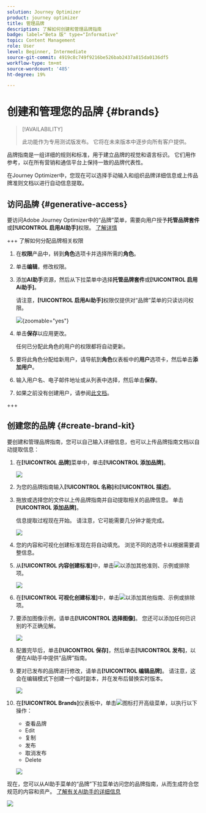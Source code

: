 ```yaml
---
solution: Journey Optimizer
product: journey optimizer
title: 管理品牌
description: 了解如何创建和管理品牌指南
badge: label="Beta 版" type="Informative"
topic: Content Management
role: User
level: Beginner, Intermediate
source-git-commit: 4919c8c749f9216be526bab2437a815da0136df5
workflow-type: tm+mt
source-wordcount: '485'
ht-degree: 19%

---
```


# 创建和管理您的品牌 {#brands}

>[!AVAILABILITY]
>
>此功能作为专用测试版发布。 它将在未来版本中逐步向所有客户提供。
>

品牌指南是一组详细的规则和标准，用于建立品牌的视觉和语言标识。 它们用作参考，以在所有营销和通信平台上保持一致的品牌代表性。

在Journey Optimizer中，您现在可以选择手动输入和组织品牌详细信息或上传品牌准则文档以进行自动信息提取。

## 访问品牌 {#generative-access}

要访问Adobe Journey Optimizer中的“品牌”菜单，需要向用户授予&#x200B;**托管品牌套件**&#x200B;或&#x200B;**[!UICONTROL 启用AI助手]**&#x200B;权限。 [了解详情](../administration/permissions.md)

+++  了解如何分配品牌相关权限

1. 在&#x200B;**权限**&#x200B;产品中，转到&#x200B;**角色**&#x200B;选项卡并选择所需的&#x200B;**角色**。

1. 单击&#x200B;**编辑**，修改权限。

1. 添加&#x200B;**AI助手**&#x200B;资源，然后从下拉菜单中选择&#x200B;**托管品牌套件**&#x200B;或&#x200B;**[!UICONTROL 启用Ai助手]**。

   请注意，**[!UICONTROL 启用Ai助手]**&#x200B;权限仅提供对“品牌”菜单的只读访问权限。

   ![](assets/brands-permission.png){zoomable="yes"}

1. 单击&#x200B;**保存**&#x200B;以应用更改。

   任何已分配此角色的用户的权限都将自动更新。

1. 要将此角色分配给新用户，请导航到&#x200B;**角色**&#x200B;仪表板中的&#x200B;**用户**&#x200B;选项卡，然后单击&#x200B;**添加用户**。

1. 输入用户名、电子邮件地址或从列表中选择，然后单击&#x200B;**保存**。

1. 如果之前没有创建用户，请参阅[此文档](https://experienceleague.adobe.com/zh-hans/docs/experience-platform/access-control/abac/permissions-ui/users)。


+++

## 创建您的品牌 {#create-brand-kit}

要创建和管理品牌指南，您可以自己输入详细信息，也可以上传品牌指南文档以自动提取信息：

1. 在&#x200B;**[!UICONTROL 品牌]**&#x200B;菜单中，单击&#x200B;**[!UICONTROL 添加品牌]**。

   ![](assets/brands-1.png)

1. 为您的品牌指南输入&#x200B;**[!UICONTROL 名称]**&#x200B;和&#x200B;**[!UICONTROL 描述]**。

1. 拖放或选择您的文件以上传品牌指南并自动提取相关的品牌信息。 单击&#x200B;**[!UICONTROL 添加品牌]**。

   信息提取过程现在开始。 请注意，它可能需要几分钟才能完成。

   ![](assets/brands-2.png)

1. 您的内容和可视化创建标准现在将自动填充。 浏览不同的选项卡以根据需要调整信息。

1. 从&#x200B;**[!UICONTROL 内容创建标准]**&#x200B;中，单击![](assets/do-not-localize/Smock_Add_18_N.svg)以添加其他准则、示例或排除项。

   ![](assets/brands-3.png)

1. 在&#x200B;**[!UICONTROL 可视化创建标准]**&#x200B;中，单击![](assets/do-not-localize/Smock_Add_18_N.svg)以添加其他指南、示例或排除项。

1. 要添加图像示例，请单击&#x200B;**[!UICONTROL 选择图像]**。 您还可以添加任何已识别的不正确见解。

   ![](assets/brands-4.png)

1. 配置完毕后，单击&#x200B;**[!UICONTROL 保存]**，然后单击&#x200B;**[!UICONTROL 发布]**，以便在AI助手中提供“品牌”指南。

1. 要对已发布的品牌进行修改，请单击&#x200B;**[!UICONTROL 编辑品牌]**。 请注意，这会在编辑模式下创建一个临时副本，并在发布后替换实时版本。

   ![](assets/brands-8.png)

1. 在&#x200B;**[!UICONTROL Brands]**&#x200B;仪表板中，单击![](assets/do-not-localize/Smock_More_18_N.svg)图标打开高级菜单，以执行以下操作：

   * 查看品牌
   * Edit
   * 复制
   * 发布
   * 取消发布
   * Delete

   ![](assets/brands-6.png)

现在，您可以从AI助手菜单的“品牌”下拉菜单访问您的品牌指南，从而生成符合您规范的内容和资产。 [了解有关AI助手的详细信息](gs-generative.md)

![](assets/brands-7.png)
